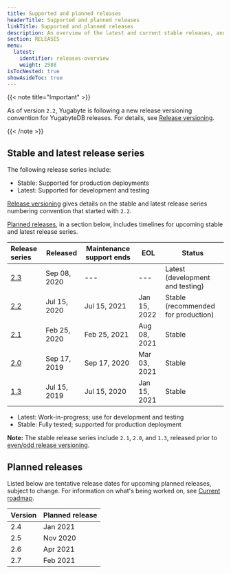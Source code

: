 ```yaml
---
title: Supported and planned releases
headerTitle: Supported and planned releases
linkTitle: Supported and planned releases
description: An overview of the latest and current stable releases, and planned releases.
section: RELEASES
menu:
  latest:
    identifier: releases-overview
    weight: 2588 
isTocNested: true
showAsideToc: true
---
```


{{< note title="Important" >}}

As of version `2.2`, Yugabyte is following a new release versioning convention for YugabyteDB releases.  For details, see [Release versioning](../versioning).

{{< /note >}}

## Stable and latest release series

The following release series include:

- Stable: Supported for production deployments
- Latest: Supported for development and testing

[Release versioning](../versioning) gives details on the stable and latest release series numbering convention that started with `2.2`.

[Planned releases](#planned-releases), in a section below, includes timelines for upcoming stable and latest release series.

| Release series                           | Released    | Maintenance support ends | EOL              | Status                              |
| :-------------------------------- | ----------- | ------------------------ | ---------------- | ----------------------------------- |
| [2.3](../whats-new)               | Sep 08, 2020 | ---                      | ---             | Latest (development and testing)
| [2.2](../earlier-releases/v2.2.0) | Jul 15, 2020 | Jul 15, 2021             | Jan 15, 2022    | Stable (recommended for production)
| [2.1](../earlier-releases/v2.1.0) | Feb 25, 2020 | Feb 25, 2021             | Aug 08, 2021    | Stable
| [2.0](../earlier-releases/v2.0.0) | Sep 17, 2019 | Sep 17, 2020             | Mar 03, 2021    | Stable
| [1.3](../earlier-releases/v1.3.0) | Jul 15, 2019 | Jul 15, 2020             | Jan 15, 2021    | Stable

- Latest: Work-in-progress; use for development and testing
- Stable: Fully tested; supported for production deployment

**Note:** The stable release series include `2.1`, `2.0`, and `1.3`, released prior to [even/odd release versioning](../).

## Planned releases

Listed below are tentative release dates for upcoming planned releases, subject to change. For information on what's being worked on, see [Current roadmap](https://github.com/yugabyte/yugabyte-db#current-roadmap).

| Version | Planned release |
| :------ | --------------- |
| 2.4     | Jan 2021        |
| 2.5     | Nov 2020        |
| 2.6     | Apr 2021        |
| 2.7     | Feb 2021        |
